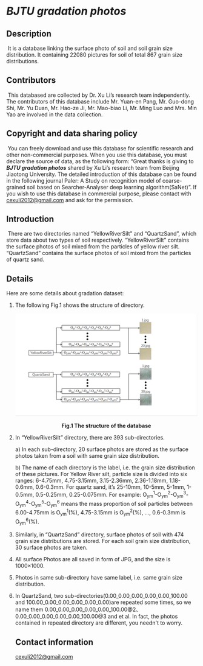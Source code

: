 # *BJTU gradation photos*

## Description

​	It is a database linking the surface photo of soil and soil grain size distribution. It containing 22080 pictures for soil of total 867 grain size distributions. 

## Contributors

​	This databased are collected by Dr. Xu Li’s research team independently. The contributors of this database include Mr. Yuan-en Pang, Mr. Guo-dong Shi, Mr. Yu Duan, Mr. Hao-ze Ji, Mr. Mao-biao Li, Mr. Ming Luo and Mrs. Min Yao are involved in the data collection.

## Copyright and data sharing policy

​	You can freely download and use this database for scientific research and other non-commercial purposes. When you use this database, you must declare the source of data, as the following form: “Great thanks is giving to ***BJTU gradation photos*** shared by Xu Li’s research team from Beijing Jiaotong University. The detailed introduction of this database can be found in the following journal Paler: A Study on recognition model of coarse-grained soil based on Searcher-Analyser deep learning algorithm(SaNet)”. If you wish to use this database in commercial purpose, please contact with [cexuli2012@gmail.com](mailto:cexuli2012@gmail.com) and ask for the permission.

## Introduction

​	There are two directories named “YellowRiverSilt” and “QuartzSand”, which store data about two types of soil respectively. “YellowRiverSilt” contains the surface photos of soil mixed from the particles of yellow river silt. “QuartzSand” contains the surface photos of soil mixed from the particles of quartz sand.

## Details

Here are some details about gradation dataset:

1. The following Fig.1 shows the structure of directory. 

   ![image-20230118091907607](dir_structure.png)

   <p align="center"><b>Fig.1 The structure of the database</b></p>

2. In “YellowRiverSilt” directory, there are 393 sub-directories. 

   a) In each sub-directory, 20 surface photos are stored as the surface photos taken from a soil with same grain size distribution. 

   b) The name of each directory is the label, i.e. the grain size distribution of these pictures. For Yellow River silt, particle size is divided into six ranges: 6-4.75mm, 4.75-3.15mm, 3.15-2.36mm, 2.36-1.18mm, 1.18-0.6mm, 0.6-0.3mm. For quartz sand, it’s 25-10mm, 10-5mm, 5-1mm, 1-0.5mm, 0.5-0.25mm, 0.25-0.075mm. For example: O<sub>ym</sub><sup>1</sup>-O<sub>ym</sub><sup>2</sup>-O<sub>ym</sub><sup>3</sup>-O<sub>ym</sub><sup>4</sup>-O<sub>ym</sub><sup>5</sup>-O<sub>ym</sub><sup>6</sup> means the mass proportion of soil particles between 6.00-4.75mm is O<sub>ym</sub><sup>1</sup>(%), 4.75-3.15mm is O<sub>ym</sub><sup>2</sup>(%), …, 0.6-0.3mm is O<sub>ym</sub><sup>6</sup>(%).

3. Similarly, in “QuartzSand” directory, surface photos of soil with 474 grain size distributions are stored. For each soil grain size distribution, 30 surface photos are taken. 

4. All surface Photos are all saved in form of JPG, and the size is 1000×1000.

5. Photos in same sub-directory have same label, i.e. same grain size distribution.

6. In QuartzSand, two sub-directories(0.00_0.00_0.00_0.00_0.00_100.00 and 100.00_0.00_0.00_0.00_0.00_0.00)are repeated some times, so we name them 0.00_0.00_0.00_0.00_0.00_100.00@2、0.00_0.00_0.00_0.00_0.00_100.00@3 and et al. In fact, the photos contained in repeated directory are different, you needn't to worry.

   ## Contact information

   [cexuli2012@gmail.com](mailto:cexuli2012@gmail.com)

